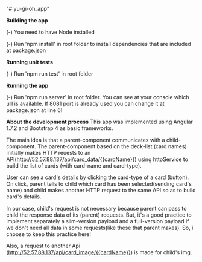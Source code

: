 "# yu-gi-oh_app" 

**Building the app**

(-) You need to have Node installed

(-) Run 'npm install' in root folder to install dependencies that are included at package.json


**Running unit tests**

(-) Run 'npm run test' in root folder


**Running the app**

(-) Run 'npm run server' in root folder. You can see at your console which url is available. If 8081 port 
is already used you can change it at package.json at line 6!



**About the development process**
This app was implemented using Angular 1.7.2 and Bootstrap 4 as basic frameworks.

The main idea is that a parent-component communicates with a child-component.
The parent-component based on the deck-list (card names) initially makes HTTP reuests to an API(http://52.57.88.137/api/card_data/{{cardName}}) 
using httpService to build the list of cards (with card-name and card-type).

User can see a card's details by clicking the card-type of a card (button).
On click, parent tells to child which card has been selected(sending card's name) and child makes another HTTP request to the same API 
so as to build card's details. 

In our case, child's request is not necessary because parent can pass to child the response data of its (parent) requests.
But, it's a good practice to implement separately a slim-version payload and a full-version payload 
if we don't need all data in some requests(like these that parent makes). So, i choose to keep this practice here! 

Also, a request to another Api (http://52.57.88.137/api/card_image/{{cardName}}) is made for child's img. 